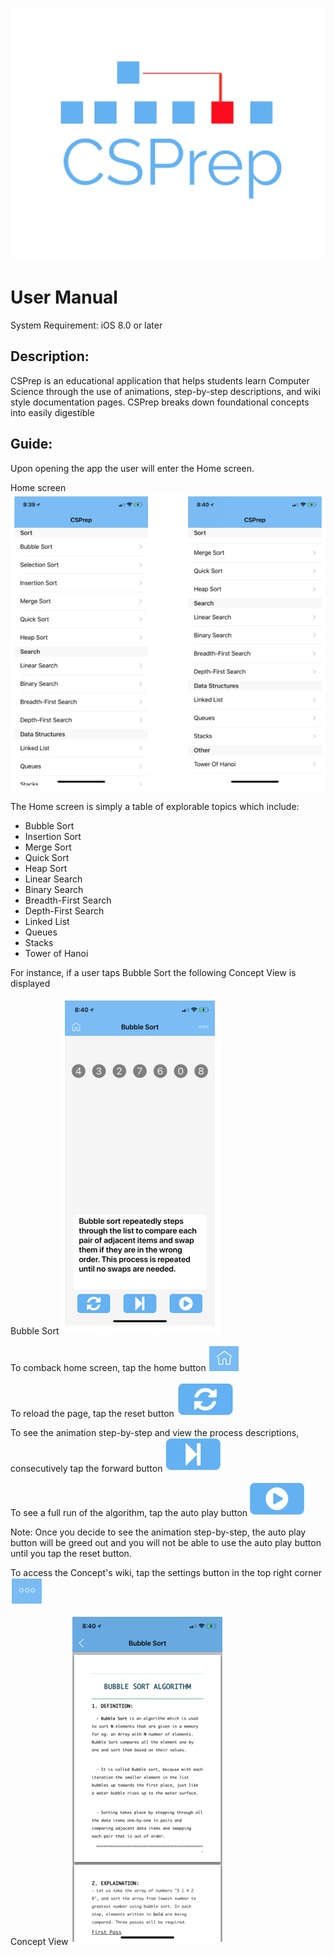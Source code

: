 ![this](Images/csprep.png)


# User Manual

System Requirement: iOS 8.0 or later

## Description: 

CSPrep is an educational application that helps students learn Computer Science through the use of animations, step-by-step descriptions, and wiki style documentation pages. CSPrep breaks down foundational concepts into easily digestible 

## Guide:

Upon opening the app the user will enter the Home screen.

Home screen
![this](Images/UserManual/figure-1.PNG)
 
 The Home screen is simply a table of explorable topics which include:
 
 * Bubble Sort
 * Insertion Sort 
 * Merge Sort
 * Quick Sort
 * Heap Sort
 * Linear Search
 * Binary Search
 * Breadth-First Search
 * Depth-First Search
 * Linked List
 * Queues
 * Stacks
 * Tower of Hanoi
 
For instance, if a user taps Bubble Sort the following Concept View is displayed

Bubble Sort
![this](Images/UserManual/figure-2.PNG)
 
 
 To comback home screen, tap the home button ![this](Images/UserManual/home.PNG)
 
 
 To reload the page, tap the reset button ![this](Images/UserManual/reload.PNG)
 
 
 
 To see the animation step-by-step and  view the process descriptions, consecutively tap the forward button ![this](Images/UserManual/step.PNG)
 
 
 To see a full run of the algorithm, tap the auto play button ![this](Images/UserManual/play.PNG)
 
 
 Note: Once you decide to see the animation step-by-step, the auto play button will be greed out  and you will not be able to use the auto play button until you tap the reset button.

To access the Concept's wiki, tap the settings button in the top right corner ![this](Images/UserManual/settings.PNG)  

Concept View
 ![this](Images/UserManual/doc-example.PNG)
 
